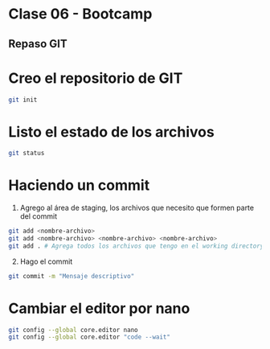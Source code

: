 # Clase 06 - Bootcamp

## Repaso GIT

# Creo el repositorio de GIT

```sh
git init
```

# Listo el estado de los archivos


```sh
git status
```

# Haciendo un commit

1.  Agrego al área de staging, los archivos que necesito que formen parte del commit

```sh
git add <nombre-archivo>
git add <nombre-archivo> <nombre-archivo> <nombre-archivo> 
git add . # Agrega todos los archivos que tengo en el working directory (WD)
```

2. Hago el commit

```sh
git commit -m "Mensaje descriptivo"
```

# Cambiar el editor por nano

```sh
git config --global core.editor nano
git config --global core.editor "code --wait"
``` 